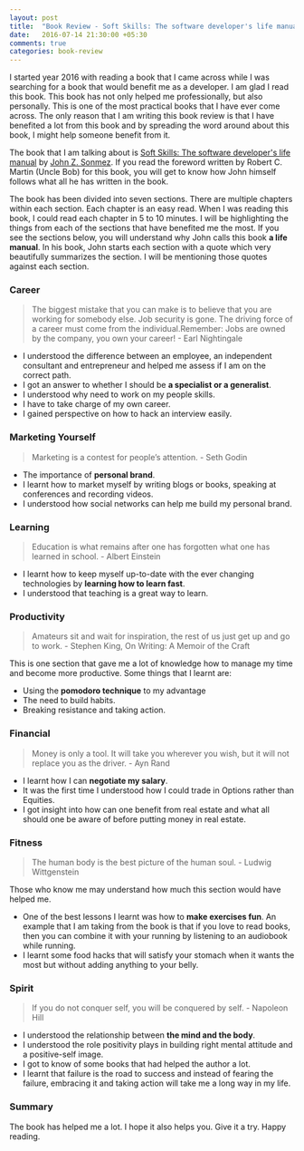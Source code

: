 ```yaml
---
layout: post
title:  "Book Review - Soft Skills: The software developer's life manual"
date:   2016-07-14 21:30:00 +05:30
comments: true
categories: book-review
---
```


I started year 2016 with reading a book that I came across while I was searching for a book that would benefit me 
as a developer. I am glad I read this book. This book has not only helped me professionally, but also personally. This 
is one of the most practical books that I have ever come across. The only reason that I am writing this book review is that 
I have benefited a lot from this book and by spreading the word around about this book, I might help someone benefit from it. 

The book that I am talking about is [Soft Skills: The software developer's life manual][book] by [John Z. Sonmez][john]. 
If you read the foreword written by Robert C. Martin (Uncle Bob) for this book, you will get to know how John
himself follows what all he has written in the book. 

The book has been divided into seven sections. There are multiple chapters within each section. Each chapter is an easy 
read. When I was reading this book, I could read each chapter in 5 to 10 minutes. I will be highlighting the things 
from each of the sections that have benefited me the most. If you see the sections below, you will understand why John calls 
this book **a life manual**. In his book, John starts each section with a quote which very beautifully summarizes the section. 
I will be mentioning those quotes against each section.

### Career
> The biggest mistake that you can make is to believe that you are working for somebody else. Job security is gone. 
> The driving force of a career must come from the individual.Remember: Jobs are owned by the company, 
> you own your career! - Earl Nightingale

- I understood the difference between an employee, an independent consultant and entrepreneur and helped me assess if I 
am on the correct path.
- I got an answer to whether I should be **a specialist or a generalist**.
- I understood why need to work on my people skills.
- I have to take charge of my own career.
- I gained perspective on how to hack an interview easily.

### Marketing Yourself
> Marketing is a contest for people’s attention. - Seth Godin

- The importance of **personal brand**.
- I learnt how to market myself by writing blogs or books, speaking at conferences and recording videos.
- I understood how social networks can help me build my personal brand.

### Learning
> Education is what remains after one has forgotten what one has learned in school. - Albert Einstein

- I learnt how to keep myself up-to-date with the ever changing technologies by **learning how to learn fast**. 
- I understood that teaching is a great way to learn.

### Productivity
> Amateurs sit and wait for inspiration, the rest of us just get up and go to work. - Stephen King, On 
> Writing: A Memoir of the Craft

This is one section that gave me a lot of knowledge how to manage my time and become more productive. Some things 
that I learnt are:

- Using the **pomodoro technique** to my advantage
- The need to build habits.
- Breaking resistance and taking action.

### Financial
> Money is only a tool. It will take you wherever you wish, but it will not replace you as the driver. - Ayn Rand

- I learnt how I can **negotiate my salary**. 
- It was the first time I understood how I could trade in Options rather than Equities.
- I got insight into how can one benefit from real estate and what all should one be aware of before putting money in 
real estate.

### Fitness
> The human body is the best picture of the human soul. - Ludwig Wittgenstein

Those who know me may understand how much this section would have helped me. 
- One of the best lessons I learnt was how to **make exercises fun**. An example that I am taking from the book is that if you 
love to read books, then you can combine it with your running by listening to an audiobook while running. 
- I learnt some food hacks that will satisfy your stomach when it wants the most but without adding anything to your belly. 

### Spirit
> If you do not conquer self, you will be conquered by self. - Napoleon Hill

- I understood the relationship between **the mind and the body**. 
- I understood the role positivity plays in building right mental attitude and a positive-self image. 
- I got to know of some books that had helped the author a lot. 
- I learnt that failure is the road to success and instead of fearing the failure, embracing it and taking action will 
take me a long way in my life. 

### Summary
The book has helped me a lot. I hope it also helps you. Give it a try. Happy reading.

[book]: https://www.manning.com/books/soft-skills
[john]: https://simpleprogrammer.com/about-simple-programmer/
